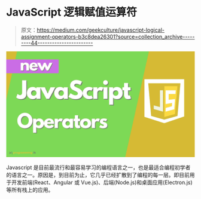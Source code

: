 # JavaScript 逻辑赋值运算符

> 原文：<https://medium.com/geekculture/javascript-logical-assignment-operators-b3c8dea26301?source=collection_archive---------44----------------------->

![](img/10391a689f48c675a805e41db1244f5c.png)

Javascript 是目前最流行和最容易学习的编程语言之一，也是最适合编程初学者的语言之一。原因是，到目前为止，它几乎已经扩散到了编程的每一层。即目前用于开发前端(React、Angular 或 Vue.js)、后端(Node.js)和桌面应用(Electron.js)等所有栈上的应用。